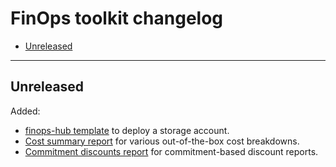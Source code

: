 # FinOps toolkit changelog

- [Unreleased](#unreleased)

---

## Unreleased

Added:

- [finops-hub template](templates/finops-hub.md) to deploy a storage account.
- [Cost summary report](reports/cost-summary.md) for various out-of-the-box cost breakdowns.
- [Commitment discounts report](reports/commitment-discounts.md) for commitment-based discount reports.

<br>
